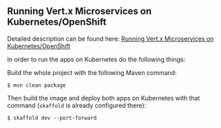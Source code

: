 ## Running Vert.x Microservices on Kubernetes/OpenShift

Detailed description can be found here: [Running Vert.x Microservices on Kubernetes/OpenShift](https://piotrminkowski.com/2018/03/20/running-vert-x-microservices-on-kubernetes-openshift/)

In order to run the apps on Kubernetes do the following things:

Build the whole project with the following Maven command:
```shell
$ mvn clean package
```

Then build the image and deploy both apps on Kubernetes with that command (`skaffold` is already configured there):
```shell
$ skaffold dev --port-forward
```
